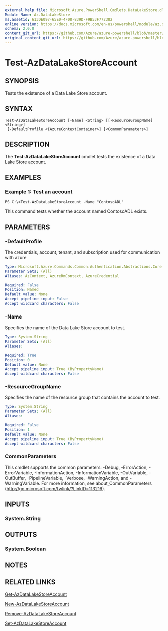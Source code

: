 ```yaml
---
external help file: Microsoft.Azure.PowerShell.Cmdlets.DataLakeStore.dll-Help.xml
Module Name: Az.DataLakeStore
ms.assetid: 613DE097-65E0-4F08-839D-F9B53F772382
online version: https://docs.microsoft.com/en-us/powershell/module/az.datalakestore/test-azdatalakestoreaccount
schema: 2.0.0
content_git_url: https://github.com/Azure/azure-powershell/blob/master/src/DataLakeStore/DataLakeStore/help/Test-AzDataLakeStoreAccount.md
original_content_git_url: https://github.com/Azure/azure-powershell/blob/master/src/DataLakeStore/DataLakeStore/help/Test-AzDataLakeStoreAccount.md
---
```


# Test-AzDataLakeStoreAccount

## SYNOPSIS
Tests the existence of a Data Lake Store account.

## SYNTAX

```
Test-AzDataLakeStoreAccount [-Name] <String> [[-ResourceGroupName] <String>]
 [-DefaultProfile <IAzureContextContainer>] [<CommonParameters>]
```

## DESCRIPTION
The **Test-AzDataLakeStoreAccount** cmdlet tests the existence of a Data Lake Store account.

## EXAMPLES

### Example 1: Test an account
```
PS C:\>Test-AzDataLakeStoreAccount -Name "ContosoADL"
```

This command tests whether the account named ContosoADL exists.

## PARAMETERS

### -DefaultProfile
The credentials, account, tenant, and subscription used for communication with azure

```yaml
Type: Microsoft.Azure.Commands.Common.Authentication.Abstractions.Core.IAzureContextContainer
Parameter Sets: (All)
Aliases: AzContext, AzureRmContext, AzureCredential

Required: False
Position: Named
Default value: None
Accept pipeline input: False
Accept wildcard characters: False
```

### -Name
Specifies the name of the Data Lake Store account to test.

```yaml
Type: System.String
Parameter Sets: (All)
Aliases:

Required: True
Position: 0
Default value: None
Accept pipeline input: True (ByPropertyName)
Accept wildcard characters: False
```

### -ResourceGroupName
Specifies the name of the resource group that contains the account to test.

```yaml
Type: System.String
Parameter Sets: (All)
Aliases:

Required: False
Position: 1
Default value: None
Accept pipeline input: True (ByPropertyName)
Accept wildcard characters: False
```

### CommonParameters
This cmdlet supports the common parameters: -Debug, -ErrorAction, -ErrorVariable, -InformationAction, -InformationVariable, -OutVariable, -OutBuffer, -PipelineVariable, -Verbose, -WarningAction, and -WarningVariable. For more information, see about_CommonParameters (http://go.microsoft.com/fwlink/?LinkID=113216).

## INPUTS

### System.String

## OUTPUTS

### System.Boolean

## NOTES

## RELATED LINKS

[Get-AzDataLakeStoreAccount](./Get-AzDataLakeStoreAccount.md)

[New-AzDataLakeStoreAccount](./New-AzDataLakeStoreAccount.md)

[Remove-AzDataLakeStoreAccount](./Remove-AzDataLakeStoreAccount.md)

[Set-AzDataLakeStoreAccount](./Set-AzDataLakeStoreAccount.md)


